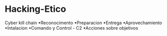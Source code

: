 # Hacking-Etico
Cyber kill chain
	•Reconocimento
	•Preparacion
	•Entrega
	•Aprovechamiento
	•Intalacion
	•Comando y Control - C2	
	•Acciones sobre objetivos
